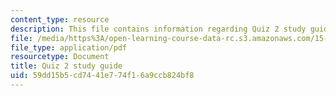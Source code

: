 ```yaml
---
content_type: resource
description: This file contains information regarding Quiz 2 study guide.
file: /media/https%3A/open-learning-course-data-rc.s3.amazonaws.com/15-053-optimization-methods-in-management-science-spring-2013/59dd15b5cd7441e774f16a9ccb824bf8_MIT15_053S13_quiz2guide.pdf
file_type: application/pdf
resourcetype: Document
title: Quiz 2 study guide
uid: 59dd15b5-cd74-41e7-74f1-6a9ccb824bf8
---
```

